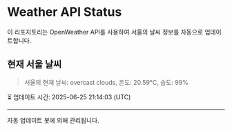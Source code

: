 
# Weather API Status

이 리포지토리는 OpenWeather API를 사용하여 서울의 날씨 정보를 자동으로 업데이트합니다.

## 현재 서울 날씨
> 서울의 현재 날씨: overcast clouds, 온도: 20.59°C, 습도: 99%

⏳ 업데이트 시간: 2025-06-25 21:14:03 (UTC)

---
자동 업데이트 봇에 의해 관리됩니다.
